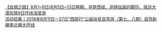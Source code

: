  
[【丝绸之路】8月1~9日/8月5日~13日两期，寻梦西域，追随丝路的脚印，探访大漠风情9日环线深度游](http://www.dianyue.me/archives/760/kl9q6yzuvtvyq7nn/)  
[活动招募丨2018年8月11日—27日“西部行”公益扶贫自驾游（第七、八期）自驾新疆南北疆大环线](http://www.dianyue.me/archives/706/5i48p0vee470ag61/)